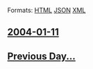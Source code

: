 
Formats: [HTML](2004/01/11/index.html)  [JSON](2004/01/11/index.json)  [XML](2004/01/11/index.xml)  

## [2004-01-11](/news/2004/01/11/index.md)

## [Previous Day...](/news/2004/01/10/index.md)

